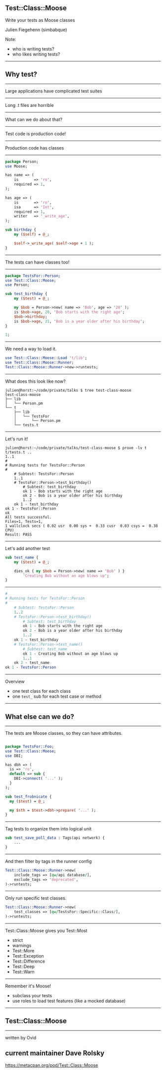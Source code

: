 <style>
@media screen
.reveal pre {
    left: -12.5%;
    width: 125%;
    font-size: 0.65em;
}
.reveal code {
    max-height: 700px !important;
}
</style>

## Test::Class::Moose

Write your tests as Moose classes

Julien Fiegehenn (simbabque)

Note:

- who is writing tests?
- who likes writing tests?

---

## Why test?

---

Large applications have complicated test suites

---

Long .t files are horrible

---

What can we do about that?

---

Test code is production code!

---

Production code has classes

---
``` perl
package Person;
use Moose;

has name => (
    is       => 'ro',
    required => 1,
);

has age => (
    is       => 'ro',
    isa      => 'Int',
    required => 1,
    writer   => '_write_age',
);

sub birthday {
    my ($self) = @_;

    $self->_write_age( $self->age + 1 );
}
```

---
The tests can have classes too!

---

``` perl
package TestsFor::Person;
use Test::Class::Moose;
use Person;

sub test_birthday {
    my ($test) = @_;

    my $bob = Person->new( name => 'Bob', age => '20' );
    is $bob->age, 20, 'Bob starts with the right age';
    $bob->birthday;
    is $bob->age, 21, 'Bob is a year older after his birthday';
}

1;
```

---

We need a way to load it.

``` perl
use Test::Class::Moose::Load 't/lib';
use Test::Class::Moose::Runner;
Test::Class::Moose::Runner->new->runtests;
```
---

What does this look like now?

```
julien@horst:~/code/private/talks $ tree test-class-moose
test-class-moose
├── lib
│   └── Person.pm
└── t
    ├── lib
    │   └── TestsFor
    │       └── Person.pm
    └── tests.t
```

---

Let's run it!
```
julien@horst:~/code/private/talks/test-class-moose $ prove -lv t
t/tests.t ..
1..1
#
# Running tests for TestsFor::Person
#
    # Subtest: TestsFor::Person
    1..1
    # TestsFor::Person->test_birthday()
        # Subtest: test_birthday
        ok 1 - Bob starts with the right age
        ok 2 - Bob is a year older after his birthday
        1..2
    ok 1 - test_birthday
ok 1 - TestsFor::Person
ok
All tests successful.
Files=1, Tests=1,
1 wallclock secs ( 0.02 usr  0.00 sys +  0.33 cusr  0.03 csys =  0.38 CPU)
Result: PASS
```
---

Let's add another test

``` perl
sub test_name {
    my ($test) = @_;

    dies_ok { my $bob = Person->new( name => 'Bob' ) }
        'Creating Bob without an age blows up';
}
```
---

``` perl
#
# Running tests for TestsFor::Person
#
    # Subtest: TestsFor::Person
    1..2
    # TestsFor::Person->test_birthday()
        # Subtest: test_birthday
        ok 1 - Bob starts with the right age
        ok 2 - Bob is a year older after his birthday
        1..2
    ok 1 - test_birthday
    # TestsFor::Person->test_name()
        # Subtest: test_name
        ok 1 - Creating Bob without an age blows up
        1..1
    ok 2 - test_name
ok 1 - TestsFor::Person
```
---
Overview

- one test class for each class
- one `test_` sub for each test case or method
---
## What else can we do?
---
The tests are Moose classes, so they can have attributes.

``` perl

package TestsFor::Foo;
use Test::Class::Moose;
use DBI;

has dbh => (
  is => 'ro',
  default => sub {
    DBI->connect( '...' );
  }
);

sub test_frobnicate {
  my ($test) = @_;

  my $sth = $test->dbh->prepare( '...' );
}

```
---
Tag tests to organize them into logical unit

``` perl
sub test_save_poll_data : Tags(api network) {
    ...
}
```
---
And then filter by tags in the runner config

``` perl
Test::Class::Moose::Runner->new(
    include_tags => [qw/api database/],
    exclude_tags => 'deprecated',
)->runtests;
```
---

Only run specific test classes.

``` perl
Test::Class::Moose::Runner->new(
    test_classes => [qw/TestsFor::Specific::Class/],
)->runtests;
```
---

Test::Class::Moose gives you Test::Most

- strict
- warnings 
- Test::More 
- Test::Exception 
- Test::Difference
- Test::Deep 
- Test::Warn 
    
---
Remember it's Moose!

- subclass your tests
- use roles to load test features (like a mocked database)

---
## Test::Class::Moose
---
written by Ovid

current maintainer Dave Rolsky
---
https://metacpan.org/pod/Test::Class::Moose
